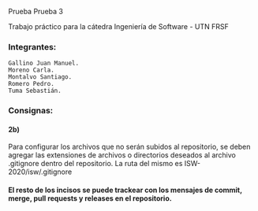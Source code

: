 Prueba
Prueba 3

Trabajo práctico para la cátedra Ingeniería de Software - UTN FRSF

### Integrantes:
    Gallino Juan Manuel.
    Moreno Carla.
    Montalvo Santiago.
    Romero Pedro.
    Tuma Sebastián.
### Consignas:
#### 2b)
Para configurar los archivos que no serán subidos al repositorio, se deben agregar las extensiones de archivos o directorios deseados al archivo .gitignore dentro del repositorio.
La ruta del mismo es ISW-2020/isw/.gitignore
#### El resto de los incisos se puede trackear con los mensajes de commit, merge, pull requests y releases en el repositorio.
